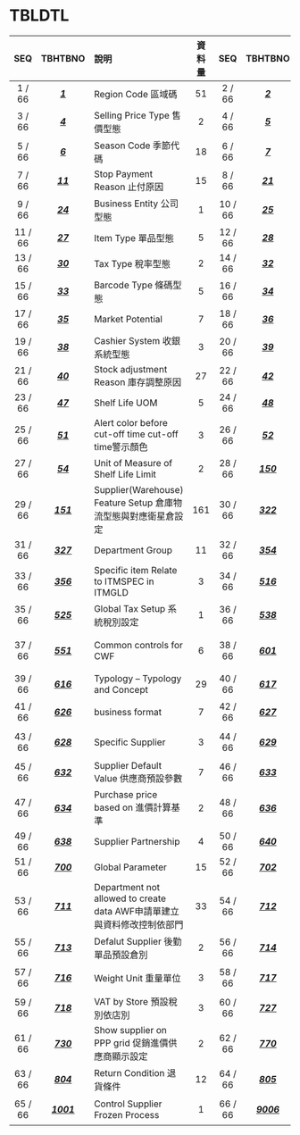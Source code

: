 # TBLDTL


|SEQ|TBHTBNO|說明|資料量|SEQ|TBHTBNO|說明|資料量|
|:--:|:--:|:--|:--:|:--:|:--:|:--|:--:|
|1 / 66 |[***1***](./P4P_TBLDTL_02_1.md)  |Region Code 區域碼  |51  |2 / 66 |[***2***](./P4P_TBLDTL_02_2.md)  |Store Type 店型態  |4  |
|3 / 66 |[***4***](./P4P_TBLDTL_02_4.md)  |Selling Price Type 售價型態  |2  |4 / 66 |[***5***](./P4P_TBLDTL_02_5.md)  |Type of sales 銷售型態  |33  |
|5 / 66 |[***6***](./P4P_TBLDTL_02_6.md)  |Season Code 季節代碼  |18  |6 / 66 |[***7***](./P4P_TBLDTL_02_7.md)  |Sensitiveness Code 敏感性商品碼  |8  |
|7 / 66 |[***11***](./P4P_TBLDTL_02_11.md)  |Stop Payment Reason 止付原因  |15  |8 / 66 |[***21***](./P4P_TBLDTL_02_21.md)  |City 縣市  |27  |
|9 / 66 |[***24***](./P4P_TBLDTL_02_24.md)  |Business Entity 公司型態  |1  |10 / 66 |[***25***](./P4P_TBLDTL_02_25.md)  |Stock Unit 庫存單位  |82  |
|11 / 66 |[***27***](./P4P_TBLDTL_02_27.md)  |Item Type 單品型態  |5  |12 / 66 |[***28***](./P4P_TBLDTL_02_28.md)  |Sold by 販賣方式  |2  |
|13 / 66 |[***30***](./P4P_TBLDTL_02_30.md)  |Tax Type 稅率型態  |2  |14 / 66 |[***32***](./P4P_TBLDTL_02_32.md)  |Shelf Tag Size 價格牌格式  |4  |
|15 / 66 |[***33***](./P4P_TBLDTL_02_33.md)  |Barcode Type 條碼型態  |5  |16 / 66 |[***34***](./P4P_TBLDTL_02_34.md)  |Store Format 店規模  |5  |
|17 / 66 |[***35***](./P4P_TBLDTL_02_35.md)  |Market Potential  |7  |18 / 66 |[***36***](./P4P_TBLDTL_02_36.md)  |Store Category 店類別  |7  |
|19 / 66 |[***38***](./P4P_TBLDTL_02_38.md)  |Cashier System 收銀系統型態  |3  |20 / 66 |[***39***](./P4P_TBLDTL_02_39.md)  |Scale System 磅秤系統型態  |2  |
|21 / 66 |[***40***](./P4P_TBLDTL_02_40.md)  |Stock adjustment Reason 庫存調整原因  |27  |22 / 66 |[***42***](./P4P_TBLDTL_02_42.md)  |Capacity Unit 容量  |75  |
|23 / 66 |[***47***](./P4P_TBLDTL_02_47.md)  |Shelf Life UOM  |5  |24 / 66 |[***48***](./P4P_TBLDTL_02_48.md)  |Country of Origin 原產國  |296  |
|25 / 66 |[***51***](./P4P_TBLDTL_02_51.md)  |Alert color before cut-off time cut-off time警示顏色  |3  |26 / 66 |[***52***](./P4P_TBLDTL_02_52.md)  |Location ID in store  |5  |
|27 / 66 |[***54***](./P4P_TBLDTL_02_54.md)  |Unit of Measure of Shelf Life Limit  |2  |28 / 66 |[***150***](./P4P_TBLDTL_02_150.md)  |Supplier(Warehouse)Feature Referential 物流型態  |4  |
|29 / 66 |[***151***](./P4P_TBLDTL_02_151.md)  |Supplier(Warehouse) Feature Setup 倉庫物流型態與對應衛星倉設定  |161  |30 / 66 |[***322***](./P4P_TBLDTL_02_322.md)  |Mapping TaxId by Supplier by Department  |15163  |
|31 / 66 |[***327***](./P4P_TBLDTL_02_327.md)  |Department Group  |11  |32 / 66 |[***354***](./P4P_TBLDTL_02_354.md)  |Grade 等級  |1179  |
|33 / 66 |[***356***](./P4P_TBLDTL_02_356.md)  |Specific item Relate to ITMSPEC in ITMGLD  |3  |34 / 66 |[***516***](./P4P_TBLDTL_02_516.md)  |End of Day Parameter EOD參數  |1  |
|35 / 66 |[***525***](./P4P_TBLDTL_02_525.md)  |Global Tax Setup 系統稅別設定  |1  |36 / 66 |[***538***](./P4P_TBLDTL_02_538.md)  |Special Character 特殊字元控制  |280  |
|37 / 66 |[***551***](./P4P_TBLDTL_02_551.md)  |Common controls for CWF  |6  |38 / 66 |[***601***](./P4P_TBLDTL_02_601.md)  |Pricing Decimal and Rounding Method 價格小數位數及進位基準  |5  |
|39 / 66 |[***616***](./P4P_TBLDTL_02_616.md)  |Typology – Typology and Concept  |29  |40 / 66 |[***617***](./P4P_TBLDTL_02_617.md)  |Typology – Role  |1  |
|41 / 66 |[***626***](./P4P_TBLDTL_02_626.md)  |business format  |7  |42 / 66 |[***627***](./P4P_TBLDTL_02_627.md)  |Supplier Type Setup 供應商型態  |3  |
|43 / 66 |[***628***](./P4P_TBLDTL_02_628.md)  |Specific Supplier  |3  |44 / 66 |[***629***](./P4P_TBLDTL_02_629.md)  |Stop Business Reason 停止合作原因  |8  |
|45 / 66 |[***632***](./P4P_TBLDTL_02_632.md)  |Supplier Default Value 供應商預設參數  |7  |46 / 66 |[***633***](./P4P_TBLDTL_02_633.md)  |Logistic Flag Setup 後勤標示設定  |3  |
|47 / 66 |[***634***](./P4P_TBLDTL_02_634.md)  |Purchase price based on 進價計算基準  |2  |48 / 66 |[***636***](./P4P_TBLDTL_02_636.md)  |Supplier Payment Term 供應商付款條件  |3  |
|49 / 66 |[***638***](./P4P_TBLDTL_02_638.md)  |Supplier Partnership  |4  |50 / 66 |[***640***](./P4P_TBLDTL_02_640.md)  |Supplier pay group code desc  |2  |
|51 / 66 |[***700***](./P4P_TBLDTL_02_700.md)  |Global Parameter  |15  |52 / 66 |[***702***](./P4P_TBLDTL_02_702.md)  |NG reason  E-Codi 退回原因  |3  |
|53 / 66 |[***711***](./P4P_TBLDTL_02_711.md)  |Department not allowed to create data AWF申請單建立與資料修改控制依部門  |33  |54 / 66 |[***712***](./P4P_TBLDTL_02_712.md)  |Parameter Control 新單品欄位預設值設定  |21  |
|55 / 66 |[***713***](./P4P_TBLDTL_02_713.md)  |Defalut Supplier 後勤單品預設倉別  |2  |56 / 66 |[***714***](./P4P_TBLDTL_02_714.md)  |default Store AWF店分配與預設店別  |403  |
|57 / 66 |[***716***](./P4P_TBLDTL_02_716.md)  |Weight Unit 重量單位  |3  |58 / 66 |[***717***](./P4P_TBLDTL_02_717.md)  |Specific Item in Role 單品建立依特定單品代碼與使用角色  |4  |
|59 / 66 |[***718***](./P4P_TBLDTL_02_718.md)  |VAT by Store 預設稅別依店別  |3  |60 / 66 |[***727***](./P4P_TBLDTL_02_727.md)  |default Store release 單品修改申請預設店別  |2  |
|61 / 66 |[***730***](./P4P_TBLDTL_02_730.md)  |Show supplier on PPP grid 促銷進價供應商顯示設定  |2  |62 / 66 |[***770***](./P4P_TBLDTL_02_770.md)  |Mandatory Field Contr by Department  |2  |
|63 / 66 |[***804***](./P4P_TBLDTL_02_804.md)  |Return Condition 退貨條件  |12  |64 / 66 |[***805***](./P4P_TBLDTL_02_805.md)  |Return Media 退貨方式  |15  |
|65 / 66 |[***1001***](./P4P_TBLDTL_02_1001.md)  |Control Supplier Frozen Process  |1  |66 / 66 |[***9006***](./P4P_TBLDTL_02_9006.md)  |Shelf Life Limit Formula 允收天數計算式  |2  |

